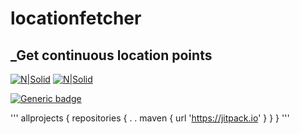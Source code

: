 # locationfetcher
## _Get continuous location points

[![N|Solid](https://www.intomobile.com/wp-content/uploads/2010/04/android-logo-small.jpg)](https://www.android.com/intl/en_in/)
[![N|Solid](https://deviniti.com/wp-content/uploads/2019/02/kotlin-logo.png)](https://bit.ly/3yxSFwz)

[![Generic badge](https://img.shields.io/badge/Vesrsion-1.0.2-1abc9c.svg)](https://shields.io/)


'''
allprojects {
    repositories {
       .
       .
        maven { url 'https://jitpack.io' }
    }
}
'''

